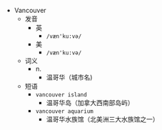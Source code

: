 - Vancouver
  - 发音
    - 英
      - `/væn'ku:və/`
    - 美
      - `/væn'ku:və/`
  - 词义
    - n.
      - 温哥华（城市名)
  - 短语
    - `vancouver island`
      - 温哥华岛（加拿大西南部岛屿） 
    - `vancouver aquarium`
      - 温哥华水族馆（北美洲三大水族馆之一） 
